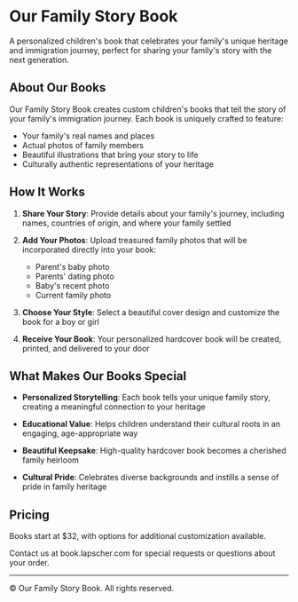 # Our Family Story Book

A personalized children's book that celebrates your family's unique heritage and immigration journey, perfect for sharing your family's story with the next generation.

## About Our Books

Our Family Story Book creates custom children's books that tell the story of your family's immigration journey. Each book is uniquely crafted to feature:

- Your family's real names and places
- Actual photos of family members
- Beautiful illustrations that bring your story to life
- Culturally authentic representations of your heritage

## How It Works

1. **Share Your Story**: Provide details about your family's journey, including names, countries of origin, and where your family settled
   
2. **Add Your Photos**: Upload treasured family photos that will be incorporated directly into your book:
   - Parent's baby photo
   - Parents' dating photo
   - Baby's recent photo
   - Current family photo
   
3. **Choose Your Style**: Select a beautiful cover design and customize the book for a boy or girl

4. **Receive Your Book**: Your personalized hardcover book will be created, printed, and delivered to your door

## What Makes Our Books Special

- **Personalized Storytelling**: Each book tells your unique family story, creating a meaningful connection to your heritage
  
- **Educational Value**: Helps children understand their cultural roots in an engaging, age-appropriate way
  
- **Beautiful Keepsake**: High-quality hardcover book becomes a cherished family heirloom
  
- **Cultural Pride**: Celebrates diverse backgrounds and instills a sense of pride in family heritage

## Pricing

Books start at $32, with options for additional customization available.

Contact us at book.lapscher.com for special requests or questions about your order.

---

© Our Family Story Book. All rights reserved.
